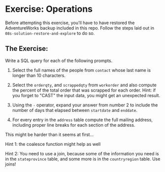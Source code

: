 # Exercise: Operations

Before attempting this exercise, you'll have to have restored the AdventureWorks backup included in this repo. Follow the steps laid out in `08s-solution-restore-and-explore` to do so.

## The Exercise:

Write a SQL query for each of the following prompts.

1. Select the full names of the people from `contact` whose last name is longer than 10 characters.

2. Select the `orderqty`, and `scrappedqty` from `workorder` and also compute the percent of the total order that was scrapped for each order. Hint: if you forget to "CAST" the input data, you might get an unexpected result.

3. Using the `-` operator, expand your answer from number 2 to include the number of days that elapsed between `startdate` and `enddate`.

4. For every entry in the `address` table compute the full mailing address, including proper line breaks for each section of the address. 

This might be harder than it seems at first...
 

Hint 1: the coalesce function might help as well

Hint 2: You need to use a join, because some of the information you need is in the `stateprovince` table, and some more is in the `countryregion` table. Use joins!
